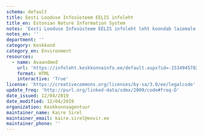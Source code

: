 ```yaml
---
schema: default
title: Eesti Looduse Infosüsteem EELIS infoleht
title_en: Estonian Nature Information System
notes: 'Eesti Looduse Infosüsteem EELIS infoleht leht koondab laiemale avalikkusele teabe EELIS programmis hoitavate loodusandmete kohta. Siin on võimalik teha otsinguid teatud objektide andmete kohta otse EELIS-e andmebaasist. Siia ei kuvata siiski kogu infot, mida EELIS sisaldab, vaid ainult teatud osa sellest. Lisaks andmetele on siin lehel võimalik lugeda ja vaadata EELIS-e andmestikul põhinevaid statistilisi analüüse ning erinevaid objektitüüpe kirjeldavaid ja seletavaid artikleid.'
notes_en: ''
department: ''
category: Keskkond
category_en: Environment
resources:
  - name: Avaandmed
    url: 'https://infoleht.keskkonnainfo.ee/default.aspx?id=-1534945782&state=6;-1158249072;est;eelisand;;'
    format: HTML
    interactive: 'True'
license: 'https://creativecommons.org/licenses/by-sa/3.0/ee/legalcode'
update_freq: 'http://purl.org/linked-data/sdmx/2009/code#freq-D'
date_issued: 12/04/2019
date_modified: 12/04/2019
organization: Keskkonnaagentuur
maintainer_name: Kaire Sirel
maintainer_email: kaire.sirel@envir.ee
maintainer_phone: ''
---
```

